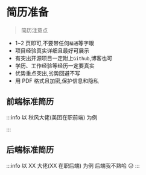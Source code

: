 # 简历准备

> 简历注意点

- 1~2 页即可,不要带任何`精通`等字眼
- 项目经验真实详细且最好可展示
- 有突出开源项目一定附上`Github`,博客也可
- 学历、工作经验等经历一定要真实
- 优势重点突出,劣势回避不写
- 用 PDF 格式且加密,保护信息和隐私

## 前端标准简历

:::info 以 秋风大佬(美团在职前端) 为例

:::

<!-- ![](/interview/fe_resume.jpg) -->

## 后端标准简历

:::info 以 XX 大佬(XX 在职后端) 为例
后端我不熟哈 😥
:::

<!-- ![](/interview/be_resume.jpg)
![](/interview/java_resume.jpg) -->
